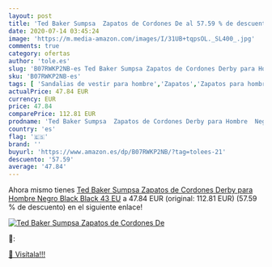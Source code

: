 ```yaml
---
layout: post
title: 'Ted Baker Sumpsa  Zapatos de Cordones De al 57.59 % de descuento'
date: 2020-07-14 03:45:24
image: 'https://m.media-amazon.com/images/I/31UB+tqpsOL._SL400_.jpg'
comments: true
category: ofertas
author: 'tole.es'
slug: 'B07RWKP2NB-es Ted Baker Sumpsa Zapatos de Cordones Derby para Hombre...'
sku: 'B07RWKP2NB-es'
tags: [ 'Sandalias de vestir para hombre','Zapatos','Zapatos para hombre','Zapatos y complementos','zapatos', ]
actualPrice: 47.84 EUR
currency: EUR
price: 47.84
comparePrice: 112.81 EUR
prodname: 'Ted Baker Sumpsa  Zapatos de Cordones Derby para Hombre  Negro  Black Black   43 EU'
country: 'es'
flag: '🇪🇸'
brand: ''
buyurl: 'https://www.amazon.es/dp/B07RWKP2NB/?tag=tolees-21'
descuento: '57.59'
average: '47.84'
---
```


Ahora mismo tienes [Ted Baker Sumpsa  Zapatos de Cordones Derby para Hombre  Negro  Black Black   43 EU](https://www.amazon.es/dp/B07RWKP2NB/?tag=tolees-21) a 47.84 EUR (original: 112.81 EUR) (57.59 %  de descuento) en el siguiente enlace!

[![Ted Baker Sumpsa  Zapatos de Cordones De](https://m.media-amazon.com/images/I/31UB+tqpsOL._SL400_.jpg)](https://www.amazon.es/dp/B07RWKP2NB/?tag=tolees-21)

🔎:


[🛒 Visítala!!!](https://www.amazon.es/dp/B07RWKP2NB/?tag=tolees-21)
